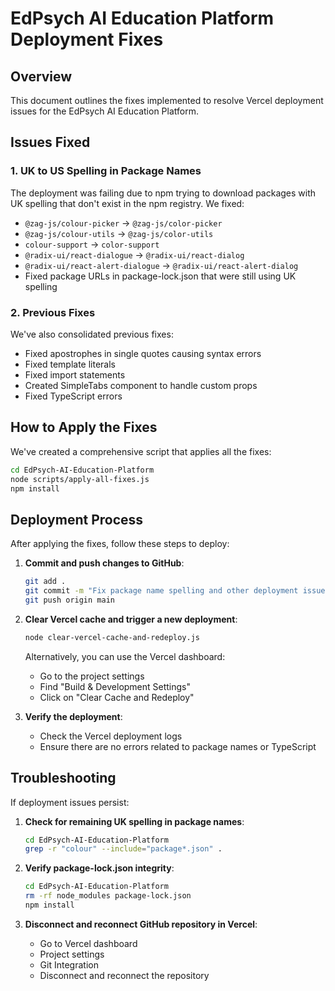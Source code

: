 # EdPsych AI Education Platform Deployment Fixes

## Overview

This document outlines the fixes implemented to resolve Vercel deployment issues for the EdPsych AI Education Platform.

## Issues Fixed

### 1. UK to US Spelling in Package Names

The deployment was failing due to npm trying to download packages with UK spelling that don't exist in the npm registry. We fixed:

- `@zag-js/colour-picker` → `@zag-js/color-picker`
- `@zag-js/colour-utils` → `@zag-js/color-utils`
- `colour-support` → `color-support`
- `@radix-ui/react-dialogue` → `@radix-ui/react-dialog`
- `@radix-ui/react-alert-dialogue` → `@radix-ui/react-alert-dialog`
- Fixed package URLs in package-lock.json that were still using UK spelling

### 2. Previous Fixes

We've also consolidated previous fixes:

- Fixed apostrophes in single quotes causing syntax errors
- Fixed template literals
- Fixed import statements
- Created SimpleTabs component to handle custom props
- Fixed TypeScript errors

## How to Apply the Fixes

We've created a comprehensive script that applies all the fixes:

```bash
cd EdPsych-AI-Education-Platform
node scripts/apply-all-fixes.js
npm install
```

## Deployment Process

After applying the fixes, follow these steps to deploy:

1. **Commit and push changes to GitHub**:
   ```bash
   git add .
   git commit -m "Fix package name spelling and other deployment issues"
   git push origin main
   ```

2. **Clear Vercel cache and trigger a new deployment**:
   ```bash
   node clear-vercel-cache-and-redeploy.js
   ```
   
   Alternatively, you can use the Vercel dashboard:
   - Go to the project settings
   - Find "Build & Development Settings"
   - Click on "Clear Cache and Redeploy"

3. **Verify the deployment**:
   - Check the Vercel deployment logs
   - Ensure there are no errors related to package names or TypeScript

## Troubleshooting

If deployment issues persist:

1. **Check for remaining UK spelling in package names**:
   ```bash
   cd EdPsych-AI-Education-Platform
   grep -r "colour" --include="package*.json" .
   ```

2. **Verify package-lock.json integrity**:
   ```bash
   cd EdPsych-AI-Education-Platform
   rm -rf node_modules package-lock.json
   npm install
   ```

3. **Disconnect and reconnect GitHub repository in Vercel**:
   - Go to Vercel dashboard
   - Project settings
   - Git Integration
   - Disconnect and reconnect the repository